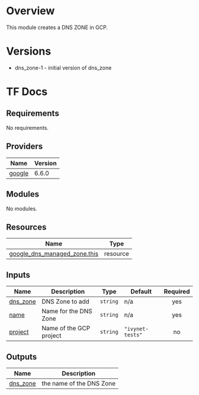 # Overview

This module creates a DNS ZONE in GCP.

# Versions
- dns_zone-1 - initial version of dns_zone

# TF Docs
<!-- BEGIN_TF_DOCS -->
## Requirements

No requirements.

## Providers

| Name | Version |
|------|---------|
| <a name="provider_google"></a> [google](#provider\_google) | 6.6.0 |

## Modules

No modules.

## Resources

| Name | Type |
|------|------|
| [google_dns_managed_zone.this](https://registry.terraform.io/providers/hashicorp/google/latest/docs/resources/dns_managed_zone) | resource |

## Inputs

| Name | Description | Type | Default | Required |
|------|-------------|------|---------|:--------:|
| <a name="input_dns_zone"></a> [dns\_zone](#input\_dns\_zone) | DNS Zone to add | `string` | n/a | yes |
| <a name="input_name"></a> [name](#input\_name) | Name for the DNS Zone | `string` | n/a | yes |
| <a name="input_project"></a> [project](#input\_project) | Name of the GCP project | `string` | `"ivynet-tests"` | no |

## Outputs

| Name | Description |
|------|-------------|
| <a name="output_dns_zone"></a> [dns\_zone](#output\_dns\_zone) | the name of the DNS Zone |
<!-- END_TF_DOCS -->
